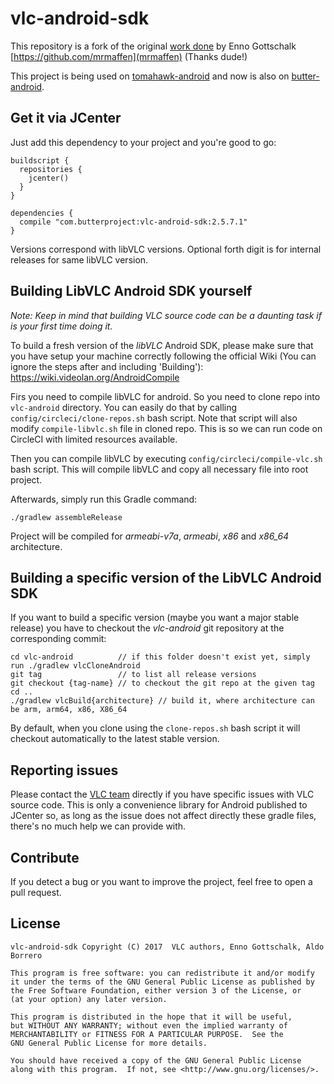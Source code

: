 vlc-android-sdk
===============

This repository is a fork of the original [work done](https://github.com/mrmaffen/vlc-android-sdk) by Enno Gottschalk [https://github.com/mrmaffen](mrmaffen) (Thanks dude!)

This project is being used on [tomahawk-android](https://github.com/tomahawk-player/tomahawk-android) and now is also on [butter-android](https://github.com/butterproject/butter-android).

Get it via JCenter
------------------

Just add this dependency to your project and you're good to go:

```
buildscript {
  repositories {
    jcenter()
  }
}

dependencies {
  compile "com.butterproject:vlc-android-sdk:2.5.7.1"
}
```

Versions correspond with libVLC versions. Optional forth digit is for internal releases for same libVLC version.

Building LibVLC Android SDK yourself
------------------------------------

*Note: Keep in mind that building VLC source code can be a daunting task if is your first time doing it.*

To build a fresh version of the *libVLC* Android SDK, please make sure that you have setup your machine correctly following the official 
Wiki (You can ignore the steps after and including 'Building'): https://wiki.videolan.org/AndroidCompile

Firs you need to compile libVLC for android. So you need to clone repo into `vlc-android` directory. You can easily do
that by calling `config/circleci/clone-repos.sh` bash script. Note that script will also modify `compile-libvlc.sh` file
in cloned repo. This is so we can run code on CircleCI with limited resources available.

Then you can compile libVLC by executing `config/circleci/compile-vlc.sh` bash script. This will compile libVLC and copy all
necessary file into root project.

Afterwards, simply run this Gradle command:

```./gradlew assembleRelease```

Project will be compiled for *armeabi-v7a*, *armeabi*, *x86* and *x86_64* architecture.

Building a specific version of the LibVLC Android SDK
-----------------------------------------------------

If you want to build a specific version (maybe you want a major stable release) you have to checkout the *vlc-android* git repository at 
the corresponding commit:

```
cd vlc-android          // if this folder doesn't exist yet, simply run ./gradlew vlcCloneAndroid
git tag                 // to list all release versions
git checkout {tag-name} // to checkout the git repo at the given tag
cd ..
./gradlew vlcBuild{architecture} // build it, where architecture can be arm, arm64, x86, X86_64
```

By default, when you clone using the `clone-repos.sh` bash script it will checkout automatically to the latest stable version.

Reporting issues
-----------------

Please contact the [VLC team](https://trac.videolan.org/vlc) directly if you have specific issues with VLC source code. This is only a 
convenience library for Android published to JCenter so, as long as the issue does not affect directly these gradle files, there's no 
much help we can provide with.

Contribute
----------

If you detect a bug or you want to improve the project, feel free to open a pull request.

License
-------

    vlc-android-sdk Copyright (C) 2017  VLC authors, Enno Gottschalk, Aldo Borrero

    This program is free software: you can redistribute it and/or modify
    it under the terms of the GNU General Public License as published by
    the Free Software Foundation, either version 3 of the License, or
    (at your option) any later version.

    This program is distributed in the hope that it will be useful,
    but WITHOUT ANY WARRANTY; without even the implied warranty of
    MERCHANTABILITY or FITNESS FOR A PARTICULAR PURPOSE.  See the
    GNU General Public License for more details.

    You should have received a copy of the GNU General Public License
    along with this program.  If not, see <http://www.gnu.org/licenses/>.
